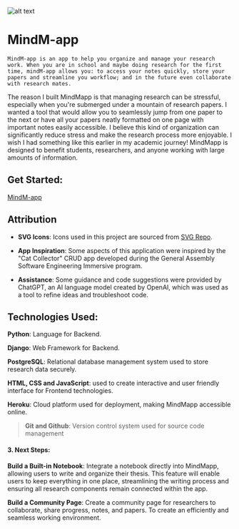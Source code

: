 ![alt text](https://file%2B.vscode-resource.vscode-cdn.net/Users/zelda/code/ga/projects/django-crud-app-ThesisMaster/main_app/static/images/mylib.png?version%3D1724863293733)
# MindM-app

    MindM-app is an app to help you organize and manage your research work. When you are in school and maybe doing research for the first time, mindM-app allows you: to access your notes quickly, store your papers and streamline you workflow; and in the future even collaborate with research mates.

The reason I built MindMapp is that managing research can be stressful, especially when you're submerged under a mountain of research papers. I wanted a tool that would allow you to seamlessly jump from one paper to the next or have all your papers neatly formatted on one page with important notes easily accessible. I believe this kind of organization can significantly reduce stress and make the research process more enjoyable. I wish I had something like this earlier in my academic journey! MindMapp is designed to benefit students, researchers, and anyone working with large amounts of information.


## Get Started:

[MindM-app](https://mindmapp-3959f04c661f.herokuapp.com/)

## Attribution

- **SVG Icons**: Icons used in this project are sourced from [SVG Repo](https://www.svgrepo.com/).

- **App Inspiration**: Some aspects of this application were inspired by the "Cat Collector" CRUD app developed during the General Assembly Software Engineering Immersive program.

- **Assistance**: Some guidance and code suggestions were provided by ChatGPT, an AI language model created by OpenAI, which was used as a tool to refine ideas and troubleshoot code.

## Technologies Used:


**Python**: Language for Backend.

**Django**: Web Framework for Backend.

**PostgreSQL**: Relational database management system used to store research data securely.

**HTML, CSS and JavaScript**: used to create interactive and user friendly interface for Frontend technologies.

**Heroku**: Cloud platform used for deployment, making MindMapp accessible online. 

> **Git and Github**:  Version control system used for source code management


#### 3. Next Steps:
**Build a Built-in Notebook**: Integrate a notebook directly into MindMapp, allowing users to write and organize their thesis. This feature will enable users to keep everything in one place, streamlining the writing process and ensuring all research components remain connected within the app.

**Build a Community Page**: Create a community page for researchers to collaborate, share progress, notes, and papers. To create an efficiently and seamless working environment. 